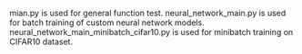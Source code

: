 mian.py is used for general function test.
neural_network_main.py is used for batch training of custom neural network models.  
neural_network_main_minibatch_cifar10.py is used for minibatch training on CIFAR10 dataset. 

